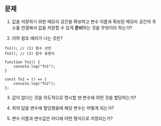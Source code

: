 ## 문제

1. 값을 저장하기 위한 메모리 공간을 확보하고 변수 이름과 확보된 메모리 공간의 주소를 연결해서 값을 저장할 수 있게 **준비**하는 것을 무엇이라 하는가?

2. 이하 참조 에러가 나는 것은?

```
fn1(); // (1) 함수 선언
fn2(); // (2) 함수 표현식

function fn1() {
	console.log("fn1");
}

const fn2 = () => {
	console.log("fn2");
};
```

3. 값이 없다는 것을 의도적으로 명시할 땐 변수에 어떤 것을 할당하는가?

4. 위의 답을 변수에 할당했을때 해당 변수는 어떻게 되는가?

5. 변수 이름과 변수값은 어디에 어떤 형식으로 저장되는가?
